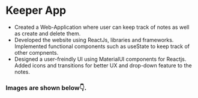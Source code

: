 <h1>Keeper App</h1>
<ul>
  <li>Created a Web-Application where user can keep track of notes as well as create and delete them.</li>
  <li>Developed the website using ReactJs, libraries and frameworks. Implemented functional components such as useState to keep track of other compnents.</li>
  <li>Designed a user-freindly UI using MaterialUI components for Reactjs. Added icons and transitions for better UX and drop-down feature to the notes.</li>
</ul>
<h3>Images are shown below👇.</h3>
